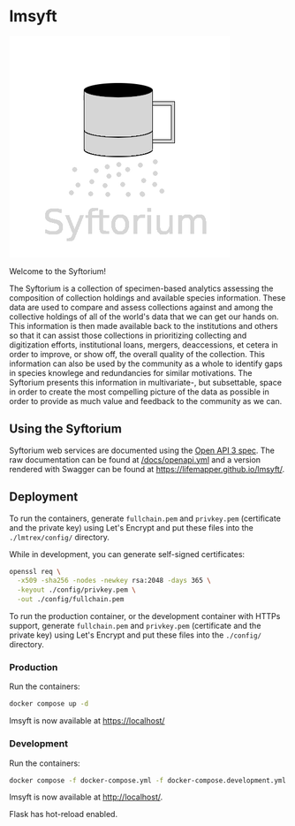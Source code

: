 # lmsyft

![Logo](./apache/syftorium.png)

Welcome to the Syftorium!

The Syftorium is a collection of specimen-based analytics assessing the composition of
collection holdings and available species information. These data are used to compare
and assess collections against and among the collective holdings of all of the world's
data that we can get our hands on.  This information is then made available back to the
institutions and others so that it can assist those collections in prioritizing
collecting and digitization efforts, institutional loans, mergers, deaccessions, et
cetera in order to improve, or show off, the overall quality of the collection.  This
information can also be used by the community as a whole to identify gaps in species
knowlege and redundancies for similar motivations.  The Syftorium presents this
information in multivariate-, but subsettable, space in order to create the most
compelling picture of the data as possible in order to provide as much value and
feedback to the community as we can. 

## Using the Syftorium

Syftorium web services are documented using the
[Open API 3 spec](https://swagger.io/specification/).  The raw documentation can be
found at [/docs/openapi.yml](/docs/openapi.yml) and a version rendered with Swagger can
be found at https://lifemapper.github.io/lmsyft/.

## Deployment

To run the containers, generate `fullchain.pem` and `privkey.pem` (certificate
and the private key) using Let's Encrypt and put these files into the
`./lmtrex/config/` directory.

While in development, you can generate self-signed certificates:

```zsh
openssl req \
  -x509 -sha256 -nodes -newkey rsa:2048 -days 365 \
  -keyout ./config/privkey.pem \
  -out ./config/fullchain.pem
```

To run the production container, or the development container with HTTPs
support, generate `fullchain.pem` and `privkey.pem` (certificate and the private
key) using Let's Encrypt and put these files into the `./config/`
directory.

### Production

Run the containers:

```zsh
docker compose up -d
```

lmsyft is now available at [https://localhost/](https://localhost:443)

### Development

Run the containers:

```zsh
docker compose -f docker-compose.yml -f docker-compose.development.yml up
```

lmsyft is now available at [http://localhost/](http://localhost:443).

Flask has hot-reload enabled.
